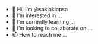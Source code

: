 - 👋 Hi, I’m @sakloklopsa
- 👀 I’m interested in ...
- 🌱 I’m currently learning ...
- 💞️ I’m looking to collaborate on ...
- 📫 How to reach me ...

<!---
sakloklopsa/sakloklopsa is a ✨ special ✨ repository because its `README.md` (this file) appears on your GitHub profile.
You can click the Preview link to take a look at your changes.
--->
